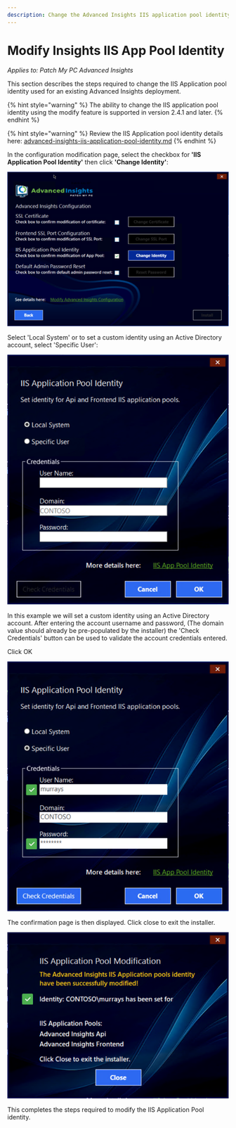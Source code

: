 ```yaml
---
description: Change the Advanced Insights IIS application pool identity.
---
```


# Modify Insights IIS App Pool Identity

_Applies to: Patch My PC Advanced Insights_

This section describes the steps required to change the IIS Application pool identity used for an existing Advanced Insights deployment.

{% hint style="warning" %}
The ability to change the IIS application pool identity using the modify feature is supported in version 2.4.1 and later.
{% endhint %}

{% hint style="warning" %}
Review the IIS Application pool identity details here: [advanced-insights-iis-application-pool-identity.md](../advanced-insights-iis-application-pool-identity.md "mention")
{% endhint %}

In the configuration modification page, select the checkbox for **'IIS Application Pool Identity'** then click **'Change Identity'**:

![](/_images/vmconnect_TLKvfLRWgU.png)

Select 'Local System' or to set a custom identity using an Active Directory account, select 'Specific User':

![](/_images/vmconnect_7HZTcmUwwa.png)

In this example we will set a custom identity using an Active Directory account. After entering the account username and password, (The domain value should already be pre-populated by the installer) the 'Check Credentials' button can be used to validate the account credentials entered.

Click OK

![](/_images/vmconnect_a2UjNEmSYX.png)

The confirmation page is then displayed. Click close to exit the installer.

![](/_images/vmconnect_chQDGol3Od.png)

This completes the steps required to modify the IIS Application Pool identity.